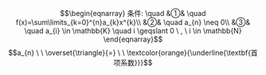 $$\begin{eqnarray}
条件: \quad
&①& \quad f(x)=\sum\limits_{k=0}^{n}a_{k}x^{k}\\
&②& \quad a_{n} \neq 0\\
&③& \quad a_{i} \in \mathbb{K} \quad i  \geqslant 0 \ , \ i \in \mathbb{N}
\end{eqnarray}$$
$$a_{n}  \ \  \overset{\triangle}{=} \ \ \textcolor{orange}{\underline{\textbf{首项系数}}}$$